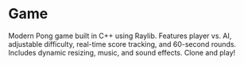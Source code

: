 # Game
Modern Pong game built in C++ using Raylib. Features player vs. AI, adjustable difficulty, real-time score tracking, and 60-second rounds. Includes dynamic resizing, music, and sound effects. Clone and play!
